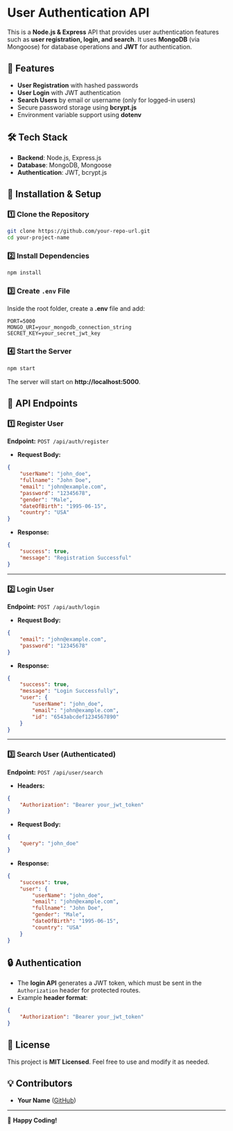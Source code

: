 # User Authentication API

This is a **Node.js & Express** API that provides user authentication features such as **user registration, login, and search**. It uses **MongoDB** (via Mongoose) for database operations and **JWT** for authentication.

## 🚀 Features
- **User Registration** with hashed passwords
- **User Login** with JWT authentication
- **Search Users** by email or username (only for logged-in users)
- Secure password storage using **bcrypt.js**
- Environment variable support using **dotenv**

## 🛠️ Tech Stack
- **Backend**: Node.js, Express.js
- **Database**: MongoDB, Mongoose
- **Authentication**: JWT, bcrypt.js

## 📌 Installation & Setup

### 1️⃣ Clone the Repository
```sh
git clone https://github.com/your-repo-url.git
cd your-project-name
```

### 2️⃣ Install Dependencies
```sh
npm install
```

### 3️⃣ Create `.env` File
Inside the root folder, create a **.env** file and add:
```env
PORT=5000
MONGO_URI=your_mongodb_connection_string
SECRET_KEY=your_secret_jwt_key
```

### 4️⃣ Start the Server
```sh
npm start
```
The server will start on **http://localhost:5000**.

## 📌 API Endpoints

### **1️⃣ Register User**
**Endpoint:** `POST /api/auth/register`
- **Request Body:**
```json
{
    "userName": "john_doe",
    "fullname": "John Doe",
    "email": "john@example.com",
    "password": "12345678",
    "gender": "Male",
    "dateOfBirth": "1995-06-15",
    "country": "USA"
}
```
- **Response:**
```json
{
    "success": true,
    "message": "Registration Successful"
}
```

---

### **2️⃣ Login User**
**Endpoint:** `POST /api/auth/login`
- **Request Body:**
```json
{
    "email": "john@example.com",
    "password": "12345678"
}
```
- **Response:**
```json
{
    "success": true,
    "message": "Login Successfully",
    "user": {
        "userName": "john_doe",
        "email": "john@example.com",
        "id": "6543abcdef1234567890"
    }
}
```

---

### **3️⃣ Search User (Authenticated)**
**Endpoint:** `POST /api/user/search`
- **Headers:**
```json
{
    "Authorization": "Bearer your_jwt_token"
}
```
- **Request Body:**
```json
{
    "query": "john_doe"
}
```
- **Response:**
```json
{
    "success": true,
    "user": {
        "userName": "john_doe",
        "email": "john@example.com",
        "fullname": "John Doe",
        "gender": "Male",
        "dateOfBirth": "1995-06-15",
        "country": "USA"
    }
}
```

## 🔒 Authentication
- The **login API** generates a JWT token, which must be sent in the `Authorization` header for protected routes.
- Example **header format**:
```json
{
    "Authorization": "Bearer your_jwt_token"
}
```

## 📜 License
This project is **MIT Licensed**. Feel free to use and modify it as needed.

## 💡 Contributors
- **Your Name** ([GitHub](https://github.com/your-username))

---
🚀 **Happy Coding!**